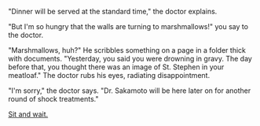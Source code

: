 "Dinner will be served at the standard time," the doctor explains.

"But I'm so hungry that the walls are turning to marshmallows!" you say to the doctor.

"Marshmallows, huh?" He scribbles something on a page in a folder thick with
documents. "Yesterday, you said you were drowning in gravy. The day before that, 
you thought there was an image of St. Stephen in your meatloaf." The doctor 
rubs his eyes, radiating disappointment.

"I'm sorry," the doctor says. "Dr. Sakamoto will be here later on for another round 
of shock treatments."

[Sit and wait.](../../marshmallow.md)
